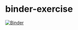 # binder-exercise
[![Binder](https://mybinder.org/badge_logo.svg)](https://mybinder.org/v2/gh/IvanPryadein/binder-exercise/HEAD)
